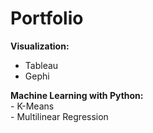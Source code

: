 # Portfolio



**Visualization:**<br> 
- Tableau<br>
- Gephi<br>

**Machine Learning with Python:**<br> 
    - K-Means<br>
    - Multilinear Regression
